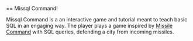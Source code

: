 == Missql Command!

Missql Command is a an interactive game and tutorial meant to teach basic SQL in an engaging way. The player plays a game inspired by [Missile Command](http://en.wikipedia.org/wiki/Missile_Command) with SQL queries, defending a city from incoming missiles. 
